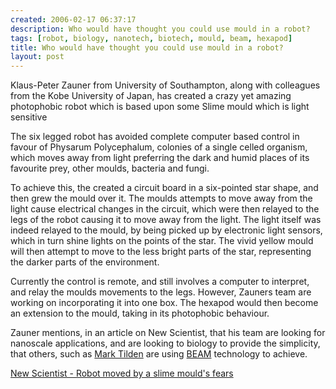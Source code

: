 ```yaml
---
created: 2006-02-17 06:37:17
description: Who would have thought you could use mould in a robot?
tags: [robot, biology, nanotech, biotech, mould, beam, hexapod]
title: Who would have thought you could use mould in a robot?
layout: post
---
```

Klaus-Peter Zauner from University of Southampton, along with colleagues from the Kobe University of Japan, has created a crazy yet amazing photophobic robot which is based upon some Slime mould which is light sensitive

The six legged robot has avoided complete computer based control in favour of Physarum Polycephalum, colonies of a single celled organism, which moves away from light preferring the dark and humid places of its favourite prey, other moulds, bacteria and fungi.

To achieve this, the created a circuit board in a six-pointed star shape, and then grew the mould over it. The moulds attempts to move away from the light cause electrical changes in the circuit, which were then relayed to the legs of the robot causing it to move away from the light. The light itself was indeed relayed to the mould, by being picked up by electronic light sensors, which in turn shine lights on the points of the star. The vivid yellow mould will then attempt to move to the less bright parts of the star, representing the darker parts of the environment.

Currently the control is remote, and still involves a computer to interpret, and relay the moulds movements to the legs. However, Zauners team are working on incorporating it into one box. The hexapod would then become an extension to the mould, taking in its photophobic behaviour.

Zauner mentions, in an article on New Scientist, that his team are looking for nanoscale applications, and are looking to biology to provide the simplicity, that others, such as [Mark Tilden](/Mark+Tilden "Mark Tilden") are using [BEAM](/BEAM "Biology, Electronics, Aesthetics and Mechanics") technology to achieve.

[New Scientist - Robot moved by a slime mould's fears](http://www.newscientist.com/channel/mech-tech/dn8718)
